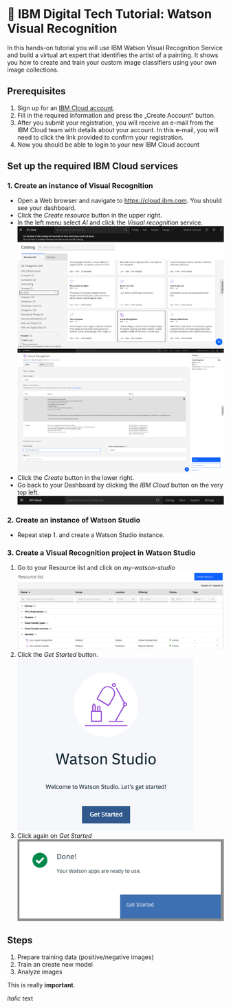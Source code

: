 # :sunrise: IBM Digital Tech Tutorial: Watson Visual Recognition
In this hands-on tutorial you will use IBM Watson Visual Recognition Service and build a virtual art expert that identifies the artist of a painting. It shows you how to create and train your custom image classifiers using your own image collections.

## Prerequisites
1. Sign up for an [IBM Cloud account](https://cloud.ibm.com/registration).
2. Fill in the required information and press the „Create Account" button.
3. After you submit your registration, you will receive an e-mail from the IBM Cloud team with details about your account. In this e-mail, you will need to click the link provided to confirm your registration.
4. Now you should be able to login to your new IBM Cloud account

## Set up the required IBM Cloud services

### 1. Create an instance of Visual Recognition
* Open a Web browser and navigate to https://cloud.ibm.com. You should see your dashboard.
* Click the *Create resource* button in the upper right.
* In the left menu select *AI* and click the *Visual recognition* service.
![](/screenshots/catalog-visual-recognition.png)
![](/screenshots/visual-recognition.png)
* Click the *Create* button in the lower right.
* Go back to your Dashboard by clicking the *IBM Cloud* button on the very top left.
![](/screenshots/ibm-cloud-button.png)


### 2. Create an instance of Watson Studio
* Repeat step 1. and create a Watson Studio instance.

### 3. Create a Visual Recognition project in Watson Studio

1. Go to your Resource list and click on *my-watson-studio*
![](/screenshots/resource-list.png)
2. Click the *Get Started* button.
![](/screenshots/watson-studio-getstarted.png)
3. Click again on *Get Started*
![](/screenshots/getstarted.png)






## Steps
1. Prepare training data (positive/negative images)
2. Train an create new model
3. Analyze images


This is really **important**.

*italic* text






